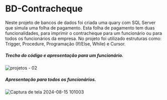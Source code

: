 # BD-Contracheque
Neste projeto de bancos de dados foi criada uma quary com SQL Server que simula uma folha de pagamento. 
Esta folha de pagamento tem duas funcionalidades, para imprimir o contracheque para um funcionário ou para todos os funcionários da empresa. 
No projeto foi utilizado estruturas como: Trigger, Procedure, Programação (If/Else, While) e Cursor.

##### Trecho do código e apresentação para um funcionário.
![projetos - 02](https://github.com/user-attachments/assets/3d50b266-390d-4fda-8ee8-ce944481fa29)

##### Apresentação para todos os funcionários.
![Captura de tela 2024-08-15 101003](https://github.com/user-attachments/assets/4d7c9f58-2b5f-43f7-a5da-22e535736039)

